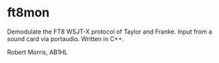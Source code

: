 # ft8mon
Demodulate the FT8 WSJT-X protocol of Taylor and Franke.
Input from a sound card via portaudio.
Written in C++.

Robert Morris,
AB1HL
